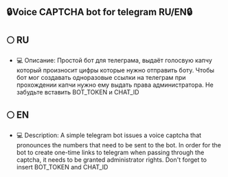 ## 🔒Voice CAPTCHA bot for telegram RU/EN🔒
## 🌕 RU
- 💻 Описание:
Простой бот для телеграма, выдаёт голосвую капчу который произносит цифры которые нужно отправить боту.
Чтобы бот мог создавать одноразовые ссылки на телеграм при прохождении капчи нужно ему выдать права администратора.
Не забудьте вставить BOT_TOKEN и CHAT_ID

## 🌕 EN
- 💻 Description:
A simple telegram bot issues a voice captcha that pronounces the numbers that need to be sent to the bot.
In order for the bot to create one-time links to telegram when passing through the captcha, it needs to be granted administrator rights.
Don't forget to insert BOT_TOKEN and CHAT_ID
